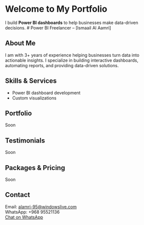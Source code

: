 # Welcome to My Portfolio
I build **Power BI dashboards** to help businesses make data-driven decisions.  # Power BI Freelancer – [Ismaail Al Aamri]

## About Me
I am with 3+ years of experience helping businesses turn data into actionable insights. I specialize in building interactive dashboards, automating reports, and providing data-driven solutions.

## Skills & Services
- Power BI dashboard development
- Custom visualizations

## Portfolio
Soon

## Testimonials
Soon

## Packages & Pricing
Soon

## Contact
Email: alamri-95@windowslive.com  
WhatsApp: +968 95521136  
[Chat on WhatsApp](https://wa.me/qr/NYKI4OFNDUH5F1)
